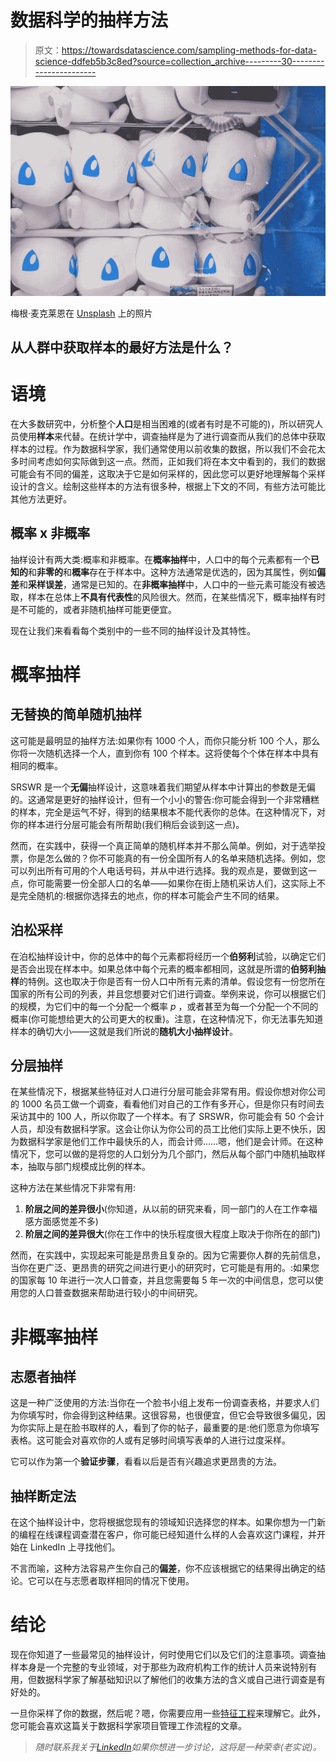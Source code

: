 # 数据科学的抽样方法

> 原文：<https://towardsdatascience.com/sampling-methods-for-data-science-ddfeb5b3c8ed?source=collection_archive---------30----------------------->

![](img/a62e7fcc21a6260c9f4494d9f363e08c.png)

梅根·麦克莱恩在 [Unsplash](https://unsplash.com?utm_source=medium&utm_medium=referral) 上的照片

## 从人群中获取样本的最好方法是什么？

# 语境

在大多数研究中，分析整个**人口**是相当困难的(或者有时是不可能的)，所以研究人员使用**样本**来代替。在统计学中，调查抽样是为了进行调查而从我们的总体中获取样本的过程。作为数据科学家，我们通常使用以前收集的数据，所以我们不会花太多时间考虑如何实际做到这一点。然而，正如我们将在本文中看到的，我们的数据可能会有不同的偏差，这取决于它是如何采样的，因此您可以更好地理解每个采样设计的含义。绘制这些样本的方法有很多种，根据上下文的不同，有些方法可能比其他方法更好。

## 概率 x 非概率

抽样设计有两大类:概率和非概率。在**概率抽样**中，人口中的每个元素都有一个**已知的**和**非零的**和**概率**存在于样本中。这种方法通常是优选的，因为其属性，例如**偏差**和**采样误差**，通常是已知的。在**非概率抽样**中，人口中的一些元素可能没有被选取，样本在总体上**不具有代表性**的风险很大。然而，在某些情况下，概率抽样有时是不可能的，或者非随机抽样可能更便宜。

现在让我们来看看每个类别中的一些不同的抽样设计及其特性。

# 概率抽样

## 无替换的简单随机抽样

这可能是最明显的抽样方法:如果你有 1000 个人，而你只能分析 100 个人，那么你将一次随机选择一个人，直到你有 100 个样本。这将使每个个体在样本中具有相同的概率。

SRSWR 是一个**无偏**抽样设计，这意味着我们期望从样本中计算出的参数是无偏的。这通常是更好的抽样设计，但有一个小小的警告:你可能会得到一个非常糟糕的样本，完全是运气不好，得到的结果根本不能代表你的总体。在这种情况下，对你的样本进行分层可能会有所帮助(我们稍后会谈到这一点)。

然而，在实践中，获得一个真正简单的随机样本并不那么简单。例如，对于选举投票，你是怎么做的？你不可能真的有一份全国所有人的名单来随机选择。例如，您可以列出所有可用的个人电话号码，并从中进行选择。我的观点是，要做到这一点，你可能需要一份全部人口的名单——如果你在街上随机采访人们，这实际上不是完全随机的:根据你选择去的地点，你的样本可能会产生不同的结果。

## 泊松采样

在泊松抽样设计中，你的总体中的每个元素都将经历一个**伯努利**试验，以确定它们是否会出现在样本中。如果总体中每个元素的概率都相同，这就是所谓的**伯努利抽样**的特例。这也取决于你是否有一份人口中所有元素的清单。假设您有一份您所在国家的所有公司的列表，并且您想要对它们进行调查。举例来说，你可以根据它们的规模，为它们中的每一个分配一个概率 *p* ，或者甚至为每一个分配一个不同的概率(你可能想给更大的公司更大的权重)。注意，在这种情况下，你无法事先知道样本的确切大小——这就是我们所说的**随机大小抽样设计**。

## 分层抽样

在某些情况下，根据某些特征对人口进行分层可能会非常有用。假设你想对你公司的 1000 名员工做一个调查，看看他们对自己的工作有多开心，但是你只有时间去采访其中的 100 人，所以你取了一个样本。有了 SRSWR，你可能会有 50 个会计人员，却没有数据科学家。这会让你认为你公司的员工比他们实际上更不快乐，因为数据科学家是他们工作中最快乐的人，而会计师……嗯，他们是会计师。在这种情况下，您可以做的是将您的人口划分为几个部门，然后从每个部门中随机抽取样本，抽取与部门规模成比例的样本。

这种方法在某些情况下非常有用:

1.  **阶层之间的差异很小**(你知道，从以前的研究来看，同一部门的人在工作幸福感方面感觉差不多)
2.  **阶层之间的差异很大**(你在工作中的快乐程度很大程度上取决于你所在的部门)

然而，在实践中，实现起来可能是昂贵且复杂的。因为它需要你人群的先前信息，当你在更广泛、更昂贵的研究之间进行更小的研究时，它可能是有用的。:如果您的国家每 10 年进行一次人口普查，并且您需要每 5 年一次的中间信息，您可以使用您的人口普查数据来帮助进行较小的中间研究。

# 非概率抽样

## 志愿者抽样

这是一种广泛使用的方法:当你在一个脸书小组上发布一份调查表格，并要求人们为你填写时，你会得到这种结果。这很容易，也很便宜，但它会导致很多偏见，因为你实际上是在脸书取样的人，看到了你的帖子，最重要的是:他们愿意为你填写表格。这可能会对喜欢你的人或有足够时间填写表单的人进行过度采样。

它可以作为第一个**验证步骤**，看看以后是否有兴趣追求更昂贵的方法。

## 抽样断定法

在这个抽样设计中，您将根据您现有的领域知识选择您的样本。如果你想为一门新的编程在线课程调查潜在客户，你可能已经知道什么样的人会喜欢这门课程，并开始在 LinkedIn 上寻找他们。

不言而喻，这种方法容易产生你自己的**偏差**，你不应该根据它的结果得出确定的结论。它可以在与志愿者取样相同的情况下使用。

# 结论

现在你知道了一些最常见的抽样设计，何时使用它们以及它们的注意事项。调查抽样本身是一个完整的专业领域，对于那些为政府机构工作的统计人员来说特别有用，但数据科学家了解基础知识以了解他们的收集方法的含义或自己进行调查是有好处的。

一旦你采样了你的数据，然后呢？嗯，你需要应用一些[特征工程](/feature-engineering-3a380ad1aa36)来理解它。此外，您可能会喜欢这篇关于数据科学家项目管理工作流程的文章。

> *随时联系我关于*[*LinkedIn*](https://www.linkedin.com/in/melloarthur/)*如果你想进一步讨论，这将是一种荣幸(老实说)。*